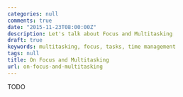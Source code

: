 ```yaml
---
categories: null
comments: true
date: "2015-11-23T08:00:00Z"
description: Let's talk about Focus and Multitasking
draft: true
keywords: multitasking, focus, tasks, time management
tags: null
title: On Focus and Multitasking
url: on-focus-and-multitasking
---
```


TODO